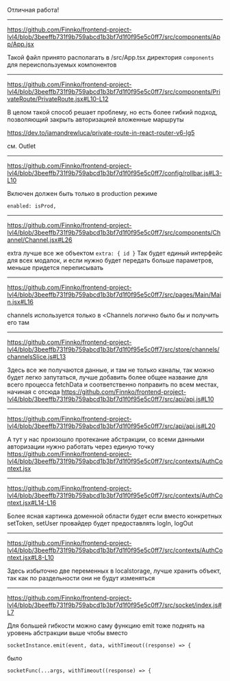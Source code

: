 Отличная работа!

---

https://github.com/Finnko/frontend-project-lvl4/blob/3beeffb731f9b759abcd1b3bf7d1f0f95e5c0ff7/src/components/App/App.jsx

Такой файл принято располагать в /src/App.tsx
директория `components` для переиспользуемых компонентов


---

https://github.com/Finnko/frontend-project-lvl4/blob/3beeffb731f9b759abcd1b3bf7d1f0f95e5c0ff7/src/components/PrivateRoute/PrivateRoute.jsx#L10-L12

В целом такой способ решает проблему, но есть более гибкий подход, позволяющий
закрыть авторизацией вложенные маршруты

https://dev.to/iamandrewluca/private-route-in-react-router-v6-lg5

см. Outlet

---

https://github.com/Finnko/frontend-project-lvl4/blob/3beeffb731f9b759abcd1b3bf7d1f0f95e5c0ff7/config/rollbar.js#L3-L10

Включен должен быть только в production режиме

```
enabled: isProd,
```

---

https://github.com/Finnko/frontend-project-lvl4/blob/3beeffb731f9b759abcd1b3bf7d1f0f95e5c0ff7/src/components/Channel/Channel.jsx#L26

extra лучше все же объектом `extra: { id }`
Так будет единый интерфейс для всех модалок, и если нужно будет передать больше параметров, меньше придется переписывать

---

https://github.com/Finnko/frontend-project-lvl4/blob/3beeffb731f9b759abcd1b3bf7d1f0f95e5c0ff7/src/pages/Main/Main.jsx#L16

channels используется только в  <Channels логично было бы и получить его там

---

https://github.com/Finnko/frontend-project-lvl4/blob/3beeffb731f9b759abcd1b3bf7d1f0f95e5c0ff7/src/store/channels/channelsSlice.js#L13

Здесь все же получаются данные, и там не только каналы, так можно будет легко запутаться, 
лучше добавить более общее название для всего процесса fetchData и соответственно поправить по всем местах, начиная с отсюда https://github.com/Finnko/frontend-project-lvl4/blob/3beeffb731f9b759abcd1b3bf7d1f0f95e5c0ff7/src/api/api.js#L10


---


https://github.com/Finnko/frontend-project-lvl4/blob/3beeffb731f9b759abcd1b3bf7d1f0f95e5c0ff7/src/api/api.js#L20

А тут у нас произошло протекание абстракции, со всеми данными авторизации нужно работать через единую точку https://github.com/Finnko/frontend-project-lvl4/blob/3beeffb731f9b759abcd1b3bf7d1f0f95e5c0ff7/src/contexts/AuthContext.jsx


---

https://github.com/Finnko/frontend-project-lvl4/blob/3beeffb731f9b759abcd1b3bf7d1f0f95e5c0ff7/src/contexts/AuthContext.jsx#L14-L16

Более ясная картинка доменной области будет если вместо конкретных setToken, setUser
провайдер будет предоставлять logIn, logOut

---

https://github.com/Finnko/frontend-project-lvl4/blob/3beeffb731f9b759abcd1b3bf7d1f0f95e5c0ff7/src/contexts/AuthContext.jsx#L8-L10

Здесь избыточно две переменных в localstorage, лучше хранить объект, так как по раздельности они не будут изменяться

---

https://github.com/Finnko/frontend-project-lvl4/blob/3beeffb731f9b759abcd1b3bf7d1f0f95e5c0ff7/src/socket/index.js#L7

Для большей гибкости можно саму функцию emit тоже поднять на уровень абстракции выше
чтобы вместо 
```
socketInstance.emit(event, data, withTimeout((response) => {
```
было
```
socketFunc(...args, withTimeout((response) => {
```


